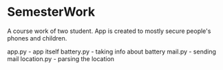 # SemesterWork
A course work of two student. App is created to mostly secure people's phones and children.

app.py - app itself battery.py - taking info about battery mail.py - sending mail location.py - parsing the location
